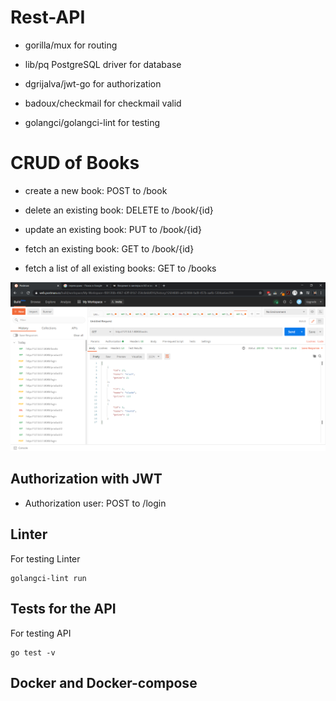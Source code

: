 # Rest-API
- gorilla/mux for routing

- lib/pq PostgreSQL driver for database

- dgrijalva/jwt-go for authorization

- badoux/checkmail for checkmail valid

- golangci/golangci-lint for testing

# CRUD of Books
- create a new book: POST to /book

- delete an existing book: DELETE to /book/{id}

- update an existing book: PUT to /book/{id}

- fetch an existing book: GET to /book/{id}

- fetch a list of all existing books: GET to /books

![](images/getBooks.png)

## Authorization with JWT

- Authorization user: POST to /login

## Linter
For testing Linter

```
golangci-lint run 
```

## Tests for the API
For testing API

```
go test -v
```

## Docker and Docker-compose


